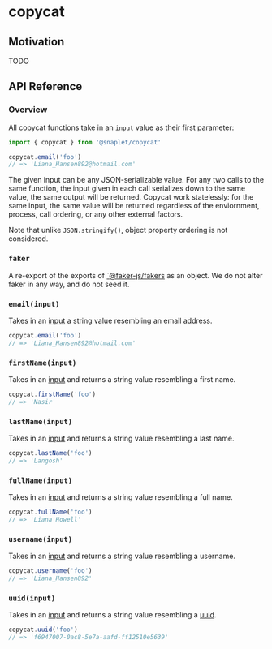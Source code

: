 # copycat

## Motivation

TODO

## API Reference
### Overview

<a name="input"></a>All copycat functions take in an `input` value as their first parameter:

```js
import { copycat } from '@snaplet/copycat'

copycat.email('foo')
// => 'Liana_Hansen892@hotmail.com'
```

The given input can be any JSON-serializable value. For any two calls to the same function, the input given in each call serializes down to the same value, the same output will be returned. Copycat work statelessly: for the same input, the same value will be returned regardless of the enviornment, process, call ordering, or any other external factors.

Note that unlike `JSON.stringify()`, object property ordering is not considered.


### `faker`

A re-export of the exports of [`@faker-js/fakers](https://github.com/faker-js/faker) as an object. We do not alter faker in any way, and do not seed it.

### `email(input)`

Takes in an [input](#input) a string value resembling an email address.

```js
copycat.email('foo')
// => 'Liana_Hansen892@hotmail.com'
```

### `firstName(input)`

Takes in an [input](#input) and returns a string value resembling a first name.

```js
copycat.firstName('foo')
// => 'Nasir'
```

### `lastName(input)`

Takes in an [input](#input) and returns a string value resembling a last name.

```js
copycat.lastName('foo')
// => 'Langosh'
```

### `fullName(input)`

Takes in an [input](#input) and returns a string value resembling a full name.

```js
copycat.fullName('foo')
// => 'Liana Howell'
```

### `username(input)`

Takes in an [input](#input) and returns a string value resembling a username.

```js
copycat.username('foo')
// => 'Liana_Hansen892'
```

### `uuid(input)`

Takes in an [input](#input) and returns a string value resembling a [uuid](https://en.wikipedia.org/wiki/Universally_unique_identifier).

```js
copycat.uuid('foo')
// => 'f6947007-0ac8-5e7a-aafd-ff12510e5639'
```